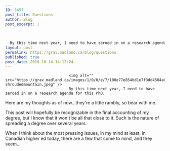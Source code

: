 ```yaml
---
ID: 5457
post_title: Questions
author: Blog
post_excerpt: |
  
  
  
  By this time next year, I need to have zeroed in on a research agenda for this PhD.Here are my thoughts as of now...they're a little rambly, so bear with me.This post wi...
layout: post
permalink: https://grav.madland.ca/blog/questions
published: true
post_date: 2018-10-14 14:12:24
---
```

<pre><code>                            &lt;img alt="" src="https://grav.madland.ca/images/1/0/0/e/7/100e77e854bd1e7f3dd4504a065486666440aeaf-shroudedmountain.jpeg" /&gt;
                            By this time next year, I need to have zeroed in on a research agenda for this PhD.
</code></pre>

Here are my thoughts as of now...they're a little rambly, so bear with me.

This post will hopefully be recognizable in the final accounting of my degree, but I know that it won't be all that close to it. Such is the nature of spreading a degree over several years.

When I think about the most pressing issues, in my mind at least, in Canadian higher ed today, there are a few that come to mind, and they seem...